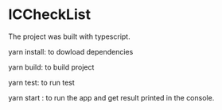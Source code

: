 # ICCheckList

 The project was built with typescript.

 yarn install:  to dowload dependencies

 yarn build:  to build project

 yarn test: to run test

 yarn start : to run the app and get result printed in the console.